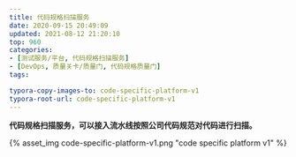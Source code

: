 ```yaml
---
title: 代码规格扫描服务
date: 2020-09-15 20:49:09
updated: 2021-08-12 21:20:10
top: 960
categories: 
- [测试服务/平台, 代码规格扫描服务]
- [DevOps, 质量关卡/质量门, 代码规格质量门]
tags:

typora-copy-images-to: code-specific-platform-v1
typora-root-url: code-specific-platform-v1
---
```


**代码规格扫描服务，可以接入流水线按照公司代码规范对代码进行扫描。**



{% asset_img code-specific-platform-v1.png "code specific platform v1" %}
